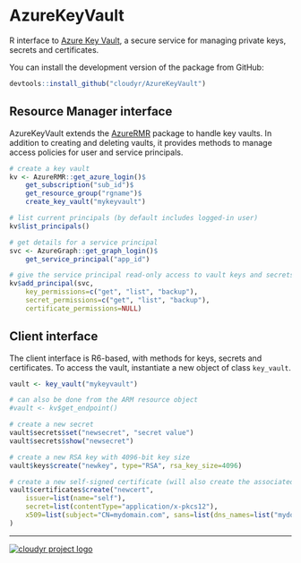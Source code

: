 # AzureKeyVault

R interface to [Azure Key Vault](https://azure.microsoft.com/services/key-vault/), a secure service for managing private keys, secrets and certificates.

You can install the development version of the package from GitHub:

```r
devtools::install_github("cloudyr/AzureKeyVault")
```

## Resource Manager interface

AzureKeyVault extends the [AzureRMR](https://github.com/cloudyr/AzureRMR) package to handle key vaults. In addition to creating and deleting vaults, it provides methods to manage access policies for user and service principals.

```r
# create a key vault
kv <- AzureRMR::get_azure_login()$
    get_subscription("sub_id")$
    get_resource_group("rgname")$
    create_key_vault("mykeyvault")

# list current principals (by default includes logged-in user)
kv$list_principals()

# get details for a service principal
svc <- AzureGraph::get_graph_login()$
    get_service_principal("app_id")

# give the service principal read-only access to vault keys and secrets
kv$add_principal(svc,
    key_permissions=c("get", "list", "backup"),
    secret_permissions=c("get", "list", "backup"),
    certificate_permissions=NULL)
```

## Client interface

The client interface is R6-based, with methods for keys, secrets and certificates. To access the vault, instantiate a new object of class `key_vault`.

```r
vault <- key_vault("mykeyvault")

# can also be done from the ARM resource object
#vault <- kv$get_endpoint()

# create a new secret
vault$secrets$set("newsecret", "secret value")
vault$secrets$show("newsecret")

# create a new RSA key with 4096-bit key size
vault$keys$create("newkey", type="RSA", rsa_key_size=4096)

# create a new self-signed certificate (will also create the associated key and secret)
vault$certificates$create("newcert",
    issuer=list(name="self"),
    secret=list(contentType="application/x-pkcs12"),
    x509=list(subject="CN=mydomain.com", sans=list(dns_names=list("mydomain.com")))
)
```

---
[![cloudyr project logo](https://i.imgur.com/JHS98Y7.png)](https://github.com/cloudyr)
